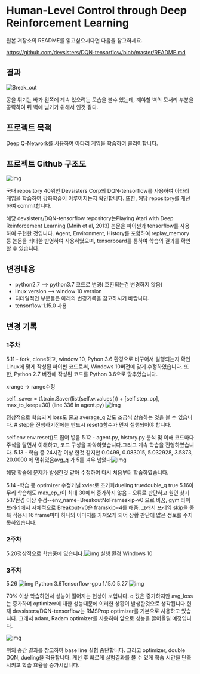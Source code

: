 # Human-Level Control through Deep Reinforcement Learning

원본 저장소의 README를 읽고싶으시다면 다음을 참고하세요.

https://github.com/devsisters/DQN-tensorflow/blob/master/README.md

  

## 결과

![Break_out](https://user-images.githubusercontent.com/57663398/84415607-f6206980-ac4d-11ea-8577-1385f4919b83.gif) 

  

공을 튀기는 바가 왼쪽에 계속 있으려는 모습을 볼수 있는데, 깨야할 벽의 모서리 부분을 공략하여 뒤 벽에 넘기가 위해서 인것 같다.

 



## 프로젝트 목적

Deep Q-Network를 사용하여 아타리 게임을 학습하여 클리어합니다.

  

  

## 프로젝트 Github 구조도

![img](https://lh5.googleusercontent.com/cAo4RbDPU6JbwPbB_BX-emKyNpS9MSN2VAMsFFbacyK8HebHZM8eD_ttXW9GK8lTujscg8_6n35rw1Mxew7p-p9y6sYDPRXe0fG3i3_TY8JXLfStnOeMNAFdmLHci-pDr5P9hIjM)

  국내 repository 40위인 Devsisters Corp의 DQN-tensorflow를 사용하여 아타리 게임을 학습하여 강화학습이 이루어지는지 확인합니다. 또한, 해당 repository를 개선하여 commit합니다.

  해당 devsisters/DQN-tensorflow repository는Playing Atari with Deep Reinforcement Learning (Mnih et al, 2013) 논문을 파이썬과 tensorflow를 사용하여 구현한 것입니다. Agent, Environment, History를 포함하여 replay_memory 등 논문을 최대한 반영하여 사용하였으며, tensorboard를 통하여 학습의 결과를 확인할 수 있습니다.

   

  

## 변경내용

* python2.7 --> python3.7 코드로 변경( 호환되는건 변경하지 않음)
* linux version --> window 10 version
* 디테일적인 부분들은 아래의 변경기록을 참고하시기 바랍니다.
* tensorflow 1.15.0 사용







##  변경 기록

### 1주차

5.11 - fork, clone하고, window 10, Pyhon 3.6 환경으로 바꾸어서 실행되는지 확인
Linux에 맞게 작성된 파이썬 코드로써, Windows 10버전에 맞게 수정하였습니다. 또한, Python 2.7 버전에 작성된 코드를 Python 3.6으로 맞추었습니다.

xrange -> range수정

self._saver = tf.train.Saver(list(self.w.values()) + [self.step_op], max_to_keep=30) (line 336 in agent.py)
![img](https://lh3.googleusercontent.com/EItnKIN4HmfC5-pEravydtSWgy2fU-J81XBave047psUa2R8qisVE4mQtOlAIjd43CJ0DDDYCbvlc1Fm74io5Mx1Qs0ATp1dr22bpk4rcHufFc9nIbSi3m3ldEXAu4IjkIVVIL8O)

정상적으로 학습되며 loss도 줄고 average_q 값도 조금씩 상승하는 것을 볼 수 있습니다.
\# step을 진행하기전에는 반드시 reset()함수가 먼저 실행되어야 합니다.

self.env.env.reset()도 집어 넣음
5.12 - agent.py, history.py 분석 및 이해
코드마다 주석을 달면서 이해하고, 코드 구성을 파악하였습니다.그리고 계속 학습을 진행하였습니다.
5.13 - 학습 중
24시간 이상 한것 같지만 0.0499, 0.083015, 5.032928, 3.5873, 20.0000 에 멈춰있음avg_q 가 5를 겨우 넘었다![img](https://lh6.googleusercontent.com/dHQ3lPEmMpIfk_OZiKxPajoB5IPuuN8PlxTGWtM2yySaYcqFiSCHnf6rwCXSOQhlJQd5kGb3CTlJCAN4xBjIsVsW9OhPWfd0rxYba3xFYyQbPu-gM8htWAbAePkA7JLy0z-r8byp)

해당 학습에 문제가 발생한것 같아 수정하여 다시 처음부터 학습하였습니다.

5.14 -학습 중
optimizer 수정커널 xvier로 초기화dueling truedouble_q true
5.16아무리 학습해도 max_ep_r이 최대 30에서 증가하지 않음 - 오류로 판단하고 원인 찾기
5.17환경 이상 수정--env_name=BreakoutNoFrameskip-v0 으로 바꿈, gym 라이브러리에서 자체적으로 Breakout-v0은 framskip=4를 해줌. 그래서 프레임 skip을 중복 적용시 16 frame마다 하나의 이미지를 가져오게 되어 상황 판단에 많은 정보를 주지 못하였습니다. 

### 2주차
5.20정상적으로 학습중에 있습니다.![img](https://lh3.googleusercontent.com/UJcMJlyEs1IXaR7jbW0vdlS1TH9hkVWZbG9ZxXy_4E2wswb8A4nu9lw5vXv-35_Z_InEDEdkQvImh5xLT_th39TTjOtKcaaJuMveVGW6KtHexJwDrR0IO8J2-054ArQ09DJjQlvt)
실행 환경
Windows 10

### 3주차

5.26
![img](https://lh4.googleusercontent.com/qm4IX9vhbwuT84e3mT0WboQOmg4zhViKdtqzX1RYyVD3KRXNQ_bbXaFL5Rnc-FPGX8SA0EvqfNV36bfEUwTWL0YD_nuEgEdTJozhj_xISUPEdxv1cxPYSo5mQ8-623N--0tmI0Vm)
Python 3.6Tensorflow-gpu 1.15.0
5.27
![img](https://lh3.googleusercontent.com/M48irYk-ejlHeY3CVmK5K-bYHHTrU_JqlSCdsc_SYWD2ctY4r8tmmpcvUToiU5I4Wt8RiAr1tugOkwRHNZ0xaUrsd55JrZXsXKOZN8UuNIXWyKOTLfr3xv5Wz6-Q4vq3foK9h3ei)

70% 이상 학습하면서 성능이 떨어지는 현상이 보입니다. q 값은 증가하지만 avg_loss는 증가하며 optimizer에 대한 성능때문에 이러한 상황이 발생한것으로 생각됩니다.현재 devsisters/DQN-tensorflow는 RMSProp optimizer를 기본으로 사용하고 있습니다. 그래서 adam, Radam optimizer를 사용하여 앞으로 성능을 끌어올릴 예정입니다.

![img](https://lh5.googleusercontent.com/adiJ4c1BIp082csdCHdxDwSLABJbaiV3wBOItAYRfy9uBKw-6Yew--saneOsFhR8FDka9sR6Q9fXVFuT0ClPuYFMyBCx8SStwcbi5LZF8TiNW8jNlMJi0jlpS1XyECCYZQAoBmR0)

위의 중간 결과를 참고하여 base line 실험 중단합니다. 그리고 optimizer, double DQN, dueling을 적용합니다. 개선 후 빠르게 실험결과를 볼 수 있게 학습 시간을 단축시키고 학습 효율을 증가시킵니다.